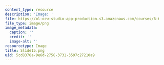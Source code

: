 ```yaml
---
content_type: resource
description: 'Image: '
file: https://ol-ocw-studio-app-production.s3.amazonaws.com/courses/6-004-computation-structures-spring-2017/5cd8378a9e6d275837313597c27210a9_Slide15.png
file_type: image/png
image_metadata:
  caption: ''
  credit: ''
  image-alt: ''
resourcetype: Image
title: Slide15.png
uid: 5cd8378a-9e6d-2758-3731-3597c27210a9
---
```


